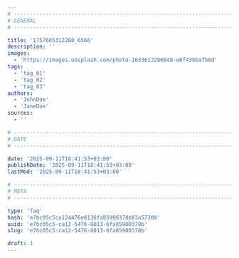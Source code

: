 ```yaml
---
# -------------------------------------------------------------------------------------------------------------------- #
# GENERAL
# -------------------------------------------------------------------------------------------------------------------- #

title: '1757605312280_6566'
description: ''
images:
  - 'https://images.unsplash.com/photo-1633613286848-e6f43bbafb8d'
tags:
  - 'tag_01'
  - 'tag_02'
  - 'tag_03'
authors:
  - 'JohnDoe'
  - 'JaneDoe'
sources:
  - ''

# -------------------------------------------------------------------------------------------------------------------- #
# DATE
# -------------------------------------------------------------------------------------------------------------------- #

date: '2025-09-11T18:41:53+03:00'
publishDate: '2025-09-11T18:41:53+03:00'
lastMod: '2025-09-11T18:41:53+03:00'

# -------------------------------------------------------------------------------------------------------------------- #
# META
# -------------------------------------------------------------------------------------------------------------------- #

type: 'faq'
hash: 'e7bc05c5ca124476e0136fa85900378b83a57308'
uuid: 'e7bc05c5-ca12-5476-8013-6fa85900378b'
slug: 'e7bc05c5-ca12-5476-8013-6fa85900378b'

draft: 1
---
```




<!--more-->
